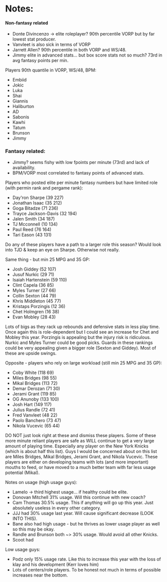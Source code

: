 # Notes:

#### Non-fantasy related
- Donte Divincenzo -> elite roleplayer? 90th percentile VORP but by far lowest stat producer. 
- Vanvleet is also sick in terms of VORP
- Jarrett Allen? 90th percentile in both VORP and WS/48. 
- Jimmy elite in advanced stats... but box score stats not so much? 73rd in avg fantasy points per min. 

Players 90th quantile in VORP, WS/48, BPM:
- Embiid
- Jokic
- Luka
- Shai
- Giannis
- Haliburton
- AD
- Sabonis
- Kawhi
- Tatum
- Brunson
- Jimmy


### Fantasy related:
- Jimmy? seems fishy with low fpoints per minute (73rd) and lack of availability. 
- BPM/VORP most correlated to fantasy points of advanced stats.


Players who posted elite per minute fantasy numbers but have limited role (with permin rank and pergame rank):

- Day'ron Sharpe (39 227)
- Jonathan Isaac (35 212)
- Goga Bitadze (71 236)
- Trayce Jackson-Davis (32 194) 
- Jalen Smith (34 187)
- TJ Mcconnell (10 134)
- Paul Reed (76 164)
- Tari Eason (43 131)

Do any of these players have a path to a larger role this season? Would look into TJD & keep an eye on Sharpe. Otherwise not really. 

Same thing - but min 25 MPG and 35 GP:

- Josh Giddey (52 107)
- Jusuf Nurkic (29 71)
- Isaiah Hartenstein (59 110)
- Clint Capela (36 85)
- Myles Turner (27 66)
- Collin Sexton (44 79)
- Khris Middleton (45 77)
- Kristaps Porzingis (12 36)
- Chet Holmgren (16 38)
- Evan Mobley (28 43)

Lots of bigs as they rack up rebounds and defensive stats in less play time. Once again this is role-dependent but I could see an increase for Chet and Mobley this year. Porzingis is appealing but the injury risk is ridiculous. Nurkic and Myles Turner could be good picks. Guards in these rankings could be very appealing given a bigger role (Sexton and Giddey). Most of these are upside swings. 

Opposite - players who rely on large workload (still min 25 MPG and 35 GP):
- Coby White (118 69)
- Miles Bridges (98 55)
- Mikal Bridges (113 72)
- Demar Derozan (71 30)
- Jerami Grant (119 85)
- OG Anunoby (133 100)
- Josh Hart (149 117)
- Julius Randle (72 41)
- Fred Vanvleet (48 22)
- Paolo Banchero (73 47)
- Nikola Vucevic (65 44)

DO NOT just look right at these and dismiss these players. Some of these more minute reliant players are safe as WILL continue to get a very large amount of playing time. Especially any player on the New York Knicks (which is about half this list). Guys I would be concerned about on this list are Miles Bridges, Mikal Bridges, Jerami Grant, and Nikola Vucevic. These players are either on developing teams with lots (and more important) mouths to feed, or have moved to a much better team with far less usage potential (Mikal). 

Notes on usage (high usage guys): 
- Lamelo -> third highest usage... if healthy could be elite.
- Donovan Mitchell 31% usage. Will this continue with new coach?
- Cam Thomas 30.5% usage. This if anything will go up this year. Just absolutely useless in every other category. 
- JJJ had 30% usage last year. Will cause significant decrease (LOOK INTO THIS). 
- Bane also had high usage - but he thrives as lower usage player as well so this may be okay. 
- Randle and Brunson both ~> 30% usage. Would avoid all other Knicks. 
- Scoot had 

Low usage guys:
- Podz only 15% usage rate. Like this to increase this year with the loss of klay and his development (Kerr loves him)
- Lots of centers/role players. To be honest not much in terms of possible increases near the bottom. 






